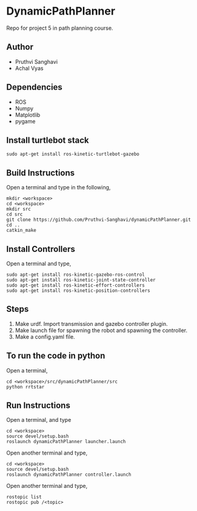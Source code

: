 # DynamicPathPlanner
Repo for project 5 in path planning course.

## Author
- Pruthvi Sanghavi
- Achal Vyas

## Dependencies
- ROS
- Numpy
- Matplotlib
- pygame

## Install turtlebot stack
```
sudo apt-get install ros-kinetic-turtlebot-gazebo 
```

## Build Instructions
Open a terminal and type in the following,
```
mkdir <workspace>
cd <workspace>
mkdir src
cd src
git clone https://github.com/Pruthvi-Sanghavi/dynamicPathPlanner.git
cd ..
catkin_make
```
## Install Controllers
Open a terminal and type,
```
sudo apt-get install ros-kinetic-gazebo-ros-control
sudo apt-get install ros-kinetic-joint-state-controller
sudo apt-get install ros-kinetic-effort-controllers
sudo apt-get install ros-kinetic-position-controllers

```

## Steps
1. Make urdf. Import transmission and gazebo controller plugin.
2. Make launch file for spawning the robot and spawning the controller.
3. Make a config.yaml file.

## To run the code in python
Open a terminal,

```
cd <workspace>/src/dynamicPathPlanner/src
python rrtstar
```


## Run Instructions
Open a terminal, and type
```
cd <workspace>
source devel/setup.bash
roslaunch dynamicPathPlanner launcher.launch
```
Open another terminal and type,
```
cd <workspace>
source devel/setup.bash
roslaunch dynamicPathPlanner controller.launch 
```

Open another terminal and type,
```
rostopic list
rostopic pub /<topic>
```



